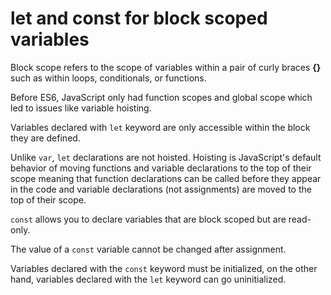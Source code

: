 # let and const for block scoped variables

Block scope refers to the scope of variables within a pair of curly braces **{}** such as within loops, conditionals, 
or functions.

Before ES6, JavaScript only had function scopes and global scope which led to issues like variable hoisting.

Variables declared with `let` keyword are only accessible within the block they are defined.

Unlike `var`, `let` declarations are not hoisted. Hoisting is JavaScript's default behavior of moving functions
and variable declarations to the top of their scope meaning that function declarations can be called before they appear
in the code and variable declarations (not assignments) are moved to the top of their scope.

`const` allows you to declare variables that are block scoped but are read-only.

The value of a `const` variable cannot be changed after assignment.

Variables declared with the `const` keyword must be initialized, on the other hand, variables declared with the `let`
keyword can go uninitialized.
